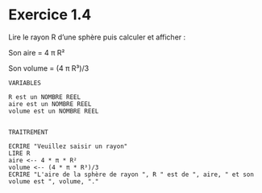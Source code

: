 # Exercice 1.4
Lire le rayon R d’une sphère puis calculer et afficher :

Son aire = 4 π R²

Son volume = (4 π R³)/3

```
VARIABLES

R est un NOMBRE REEL
aire est un NOMBRE REEL
volume est un NOMBRE REEL


TRAITREMENT

ECRIRE "Veuillez saisir un rayon"
LIRE R
aire <-- 4 * π * R²
volume <-- (4 * π * R³)/3
ECRIRE "L'aire de la sphère de rayon ", R " est de ", aire, " et son volume est ", volume, "."

```
